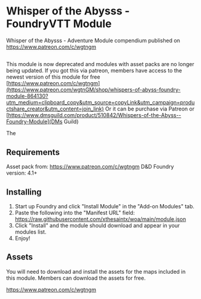 # Whisper of the Abysss - FoundryVTT Module
Whisper of the Abysss - Adventure Module compendium published on https://www.patreon.com/c/wgtngm

##
This module is now deprecated and modules with asset packs are no longer being updated.
If you got this via patreon, members have access to the newest version of this module for free
[https://www.patreon.com/c/wgtngm](https://www.patreon.com/wgtnGM/shop/whispers-of-abyss-foundry-module-864130?utm_medium=clipboard_copy&utm_source=copyLink&utm_campaign=productshare_creator&utm_content=join_link)
Or it can be purchase via Patreon or [https://www.dmsguild.com/product/510842/Whispers-of-the-Abyss--Foundry-Module](DMs Guild)

The

## Requirements
Asset pack from:
https://www.patreon.com/c/wgtngm
D&D Foundry version: 4.1+

## Installing
1. Start up Foundry and click "Install Module" in the "Add-on Modules" tab.
2. Paste the following into the "Manifest URL" field: https://raw.githubusercontent.com/xthesaintx/woa/main/module.json
3. Click "Install" and the module should download and appear in your modules list.
4. Enjoy!

## Assets
You will need to download and install the assets for the maps included in this module.
Members can download the assets for free.

https://www.patreon.com/c/wgtngm

